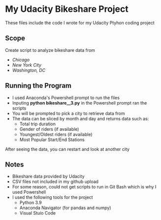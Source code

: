 # My Udacity Bikeshare Project

These files include the code I wrote for my Udacity Ptyhon coding project

## Scope

Create script to analyze bikeshare data from

* _Chicago_
* _New York City_
* _Washington, DC_

## Running the Program

* I used Anaconda's Powershell prompt to run the files
* Inputing **python bikeshare__3.py** in the Powershell prompt ran the scripts
* You will be prompted to pick a city to retrieve data from
* The data can be sliced by month and day and returns data such as:
    * Total trip duration
    * Gender of riders (if available)
    * Youngest/Oldest riders (if available)
    * Most Popular Start/End Stations

After seeing the data, you can restart and look at another city

## Notes

* Bikeshare data provided by Udacity
* CSV files not included in my github upload
* For some reason, could not get scripts to run in Git Bash which is why I used Powershell
* I used the following tools for the project
    * Python 3.9
    * Anaconda Navigator (for pandas and numpy)
    * Visual Stuio Code 
